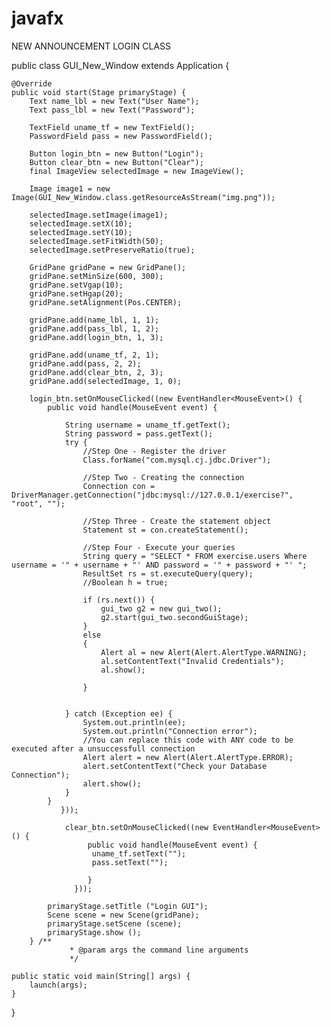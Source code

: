 # javafx
	
NEW ANNOUNCEMENT
LOGIN CLASS


public class GUI_New_Window extends Application {

    @Override
    public void start(Stage primaryStage) {
        Text name_lbl = new Text("User Name");
        Text pass_lbl = new Text("Password");

        TextField uname_tf = new TextField();
        PasswordField pass = new PasswordField();

        Button login_btn = new Button("Login");
        Button clear_btn = new Button("Clear");
        final ImageView selectedImage = new ImageView();

        Image image1 = new Image(GUI_New_Window.class.getResourceAsStream("img.png"));

        selectedImage.setImage(image1);
        selectedImage.setX(10);
        selectedImage.setY(10);
        selectedImage.setFitWidth(50);
        selectedImage.setPreserveRatio(true);

        GridPane gridPane = new GridPane();
        gridPane.setMinSize(600, 300);
        gridPane.setVgap(10);
        gridPane.setHgap(20);
        gridPane.setAlignment(Pos.CENTER);

        gridPane.add(name_lbl, 1, 1);
        gridPane.add(pass_lbl, 1, 2);
        gridPane.add(login_btn, 1, 3);

        gridPane.add(uname_tf, 2, 1);
        gridPane.add(pass, 2, 2);
        gridPane.add(clear_btn, 2, 3);
        gridPane.add(selectedImage, 1, 0);

        login_btn.setOnMouseClicked((new EventHandler<MouseEvent>() {
            public void handle(MouseEvent event) {

                String username = uname_tf.getText();
                String password = pass.getText();
                try {
                    //Step One - Register the driver
                    Class.forName("com.mysql.cj.jdbc.Driver");

                    //Step Two - Creating the connection
                    Connection con = DriverManager.getConnection("jdbc:mysql://127.0.0.1/exercise?", "root", "");

                    //Step Three - Create the statement object
                    Statement st = con.createStatement();

                    //Step Four - Execute your queries
                    String query = "SELECT * FROM exercise.users Where username = '" + username + "' AND password = '" + password + "' ";
                    ResultSet rs = st.executeQuery(query);
                    //Boolean h = true;                

                    if (rs.next()) {
                        gui_two g2 = new gui_two();
                        g2.start(gui_two.secondGuiStage);
                    }                    
                    else
                    {
                        Alert al = new Alert(Alert.AlertType.WARNING);
                        al.setContentText("Invalid Credentials");
                        al.show();
                       
                    }
               

                } catch (Exception ee) {
                    System.out.println(ee);
                    System.out.println("Connection error");
                    //You can replace this code with ANY code to be executed after a unsuccessfull connection
                    Alert alert = new Alert(Alert.AlertType.ERROR);
                    alert.setContentText("Check your Database Connection");
                    alert.show();
                }
            }
               }));
       
                clear_btn.setOnMouseClicked((new EventHandler<MouseEvent>() {
                     public void handle(MouseEvent event) {
                      uname_tf.setText("");
                      pass.setText("");                      
                     
                     }
                  }));

            primaryStage.setTitle ("Login GUI");      
            Scene scene = new Scene(gridPane);
            primaryStage.setScene (scene);
            primaryStage.show ();
        } /**
                 * @param args the command line arguments
                 */

    public static void main(String[] args) {
        launch(args);
    }

}
